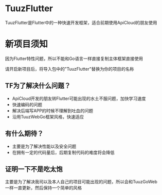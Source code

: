 # TuuzFlutter

TuuzFlutter是Flutter中的一种快速开发框架，适合前期使用ApiCloud的朋友使用


# 新项目须知

因为Flutter特性问题，所以不能和Go语言一样直接复制主体框架直接使用

请开启新项目后，将导入包中的"TuuzFlutter"替换为你的项目的名称

## TF为了解决什么问题？


- ApiCloud开发的朋友转Flutter可能出现的水土不服问题，加快学习速度
- 快速编码的问题
- 解决后端写APP的时候不理解到吐血的问题
- 沿用TuuzWebGo框架风格，快速适应


## 有什么期待？

- 主要是为了解决性能以及安全问题
- 在拥有一定的代码量后，后期复制代码的难度将会降低

## 证明一下不是吃太饱

主要是为了解决我司以及本人自己的项目可能出现的问题，所以会和TuuzGoWeb一样一直更新，然后保持一个简单的风格

